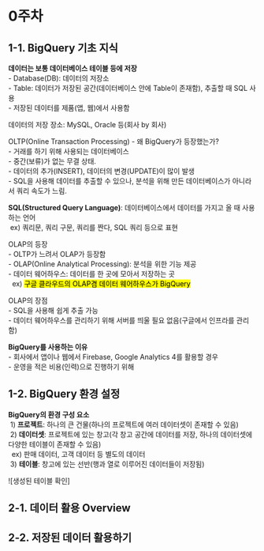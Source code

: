 # 0주차 
## 1-1. BigQuery 기초 지식
**데이터는 보통 데이터베이스 테이블 등에 저장**<br> - Database(DB): 데이터의 저장소<br> - Table: 데이터가 저장된 공간(데이터베이스 안에 Table이 존재함), 추출할 때 SQL 사용<br>- 저장된 데이터를 제품(앱, 웹)에서 사용함

데이터의 저장 장소: MySQL, Oracle 등(회사 by 회사)

OLTP(Online Transaction Processing) - 왜 BigQuery가 등장했는가?<br> - 거래를 하기 위해 사용되는 데이터베이스<br> - 중간(보류)가 없는 무결 상태.<br> - 데이터의 추가(INSERT), 데이터의 변경(UPDATE)이 많이 발생<br> - SQL을 사용해 데이터를 추출할 수 있으나, 분석을 위해 만든 데이터베이스가 아니라서 쿼리 속도가 느림.

**SQL(Structured Query Language)**: 데이터베이스에서 데이터를 가지고 올 때 사용하는 언어<br>
&nbsp;ex) 쿼리문, 쿼리 구문, 쿼리를 짠다, SQL 쿼리 등으로 표현

OLAP의 등장<br> - OLTP가 느려서 OLAP가 등장함<br> - OLAP(Online Analytical Processing): 분석을 위한 기능 제공<br> - 데이터 웨어하우스: 데이터를 한 곳에 모아서 저장하는 곳<br> &nbsp; ex) <mark> 구글 클라우드의 OLAP겸 데이터 웨어하우스가 BigQuery <mark>

OLAP의 장점<br> - SQL을 사용해 쉽게 추출 가능<br> - 데이터 웨어하우스를 관리하기 위해 서버를 띄울 필요 없음(구글에서 인프라를 관리함)

**BigQuery를 사용하는 이유**<br> - 회사에서 앱이나 웹에서 Firebase, Google Analytics 4를 활용할 경우<br> - 운영을 적은 비용(인력)으로 진행하기 위해

## 1-2. BigQuery 환경 설정
**BigQuery의 환경 구성 요소**<br> &nbsp;1) **프로젝트**: 하나의 큰 건물(하나의 프로젝트에 여러 데이터셋이 존재할 수 있음) <br>&nbsp;2) **데이터셋**: 프로젝트에 있는 창고(각 창고 공간에 데이터를 저장, 하나의 데이터셋에 다양한 테이블이 존재할 수 있음)<br>&ensp;ex) 판매 데이터, 고객 데이터 등 별도의 데이터<br>&nbsp;3) **테이블**: 창고에 있는 선반(행과 열로 이루어진 데이터들이 저장됨)

![생성된 테이블 확인]

## 2-1. 데이터 활용 Overview
## 2-2. 저장된 데이터 활용하기

[def]: ./images/001_projectdatasettable.png